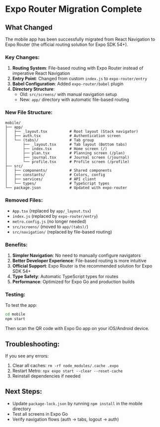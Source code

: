 # Expo Router Migration Complete

## What Changed

The mobile app has been successfully migrated from React Navigation to Expo Router (the official routing solution for Expo SDK 54+).

### Key Changes:

1. **Routing System**: File-based routing with Expo Router instead of imperative React Navigation
2. **Entry Point**: Changed from custom `index.js` to `expo-router/entry`
3. **Babel Configuration**: Added `expo-router/babel` plugin
4. **Directory Structure**: 
   - Old: `src/screens/` with manual navigation setup
   - New: `app/` directory with automatic file-based routing

### New File Structure:

```
mobile/
├── app/
│   ├── _layout.tsx          # Root layout (Stack navigator)
│   ├── auth.tsx             # Authentication screen
│   └── (tabs)/              # Tab group
│       ├── _layout.tsx      # Tab layout (Bottom tabs)
│       ├── index.tsx        # Home screen (/)
│       ├── plan.tsx         # Planning screen (/plan)
│       ├── journal.tsx      # Journal screen (/journal)
│       └── profile.tsx      # Profile screen (/profile)
├── src/
│   ├── components/          # Shared components
│   ├── constants/           # Colors, config
│   ├── services/            # API client
│   └── types/               # TypeScript types
└── package.json             # Updated with expo-router
```

### Removed Files:

- `App.tsx` (replaced by `app/_layout.tsx`)
- `index.js` (replaced by `expo-router/entry`)
- `metro.config.js` (no longer needed)
- `src/screens/` (moved to `app/(tabs)/`)
- `src/navigation/` (replaced by file-based routing)

### Benefits:

1. **Simpler Navigation**: No need to manually configure navigators
2. **Better Developer Experience**: File-based routing is more intuitive
3. **Official Support**: Expo Router is the recommended solution for Expo SDK 54+
4. **Type Safety**: Automatic TypeScript types for routes
5. **Performance**: Optimized for Expo Go and production builds

### Testing:

To test the app:
```bash
cd mobile
npm start
```

Then scan the QR code with Expo Go app on your iOS/Android device.

## Troubleshooting:

If you see any errors:
1. Clear all caches: `rm -rf node_modules/.cache .expo`
2. Restart Metro: `npx expo start --clear --reset-cache`
3. Reinstall dependencies if needed

## Next Steps:

- Update `package-lock.json` by running `npm install` in the mobile directory
- Test all screens in Expo Go
- Verify navigation flows (auth → tabs, logout → auth)
